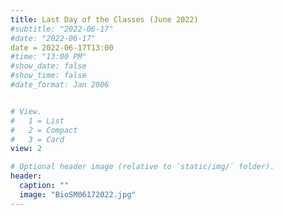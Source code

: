 ```yaml
---
title: Last Day of the Classes (June 2022)
#subtitle: "2022-06-17"
#date: "2022-06-17"
date = 2022-06-17T13:00
#time: "13:00 PM"
#show_date: false
#show_time: false
#date_format: Jan 2006


# View.
#   1 = List
#   2 = Compact
#   3 = Card
view: 2

# Optional header image (relative to `static/img/` folder).
header:
  caption: ""
  image: "BioSM06172022.jpg"
---
```

